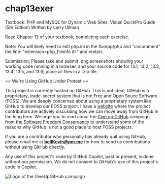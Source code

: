 # chap13exer

Textbook: PHP and MySQL for Dynamic Web Sites: Visual QuickPro Guide (5th Edition) Written by Larry Ullman

Read Chapter 13 of your textbook, completing each exercise.

Note: You will likely need to edit php.ini in the Xampp/php and "uncomment" the line: "extension=php_fileinfo.dll" and restart.
 

Submission: Please take and submit .png screenshots showing your working code running in a browser, and your source code for 13.1, 13.2, 13.3, 13.4, 13.5, and 13.6; place all files in a .zip file.


== We're Using GitHub Under Protest ==

This project is currently hosted on GitHub.  This is not ideal; GitHub is a
proprietary, trade-secret system that is not Free and Open Souce Software
(FOSS).  We are deeply concerned about using a proprietary system like GitHub
to develop our FOSS project. I have a [website](https://bellKevin.me) where the
project contributors are actively discussing how we can move away from GitHub
in the long term.  We urge you to read about the [Give up GitHub](https://GiveUpGitHub.org) campaign 
from [the Software Freedom Conservancy](https://sfconservancy.org) to understand some of the reasons why GitHub is not 
a good place to host FOSS projects.

If you are a contributor who personally has already quit using GitHub, please
email me at **bellKevin@pm.me** for how to send us contributions without
using GitHub directly.

Any use of this project's code by GitHub Copilot, past or present, is done
without our permission.  We do not consent to GitHub's use of this project's
code in Copilot.

![Logo of the GiveUpGitHub campaign](https://sfconservancy.org/img/GiveUpGitHub.png)
